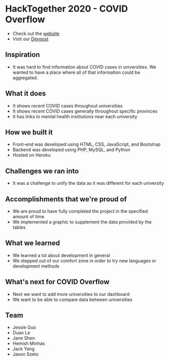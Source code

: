 # HackTogether 2020 - COVID Overflow
* Check out the [website](https://universities-covid-dashboard.herokuapp.com/)
* Visit our [Devpost](https://devpost.com/software/covid-overflow-oju456)

##  Inspiration

* It was hard to find information about COVID cases in universities. We wanted to have a place where all of that information could be aggregated.

## What it does

* It shows recent COVID cases throughout universities
* It shows recent COVID cases generally throughout specific provinces
* It has links to mental health institutions near each university

## How we built it

* Front-end was developed using HTML, CSS, JavaScript, and Bootstrap
* Backend was developed using PHP, MySQL, and Python
* Hosted on Heroku

## Challenges we ran into

* It was a challenge to unify the data as it was different for each university

## Accomplishments that we're proud of

* We are proud to have fully completed the project in the specified amount of time
* We implemented a graphic to supplement the data provided by the tables

## What we learned

* We learned a lot about development in general
* We stepped out of our comfort zone in order to try new languages or development methods

## What's next for COVID Overflow

* Next we want to add more universities to our dashboard
* We want to be able to compare data between universities

## Team
- Jessie Guo
- Duan Le
- Jane Shen
- Hemish Minhas
- Jack Yang
- Jason Szeto
